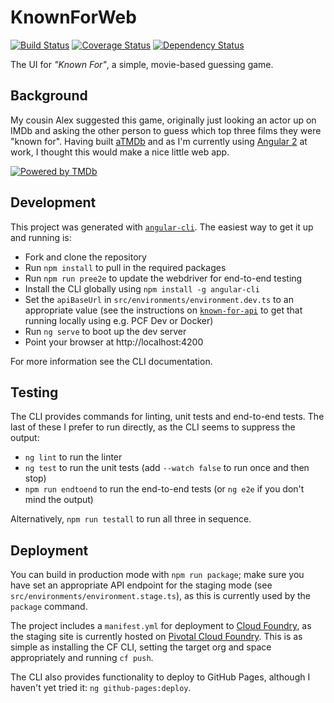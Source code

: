 # KnownForWeb

[![Build Status]][Travis]
[![Coverage Status]][Coveralls]
[![Dependency Status]][DavidDM]

The UI for *"Known For"*, a simple, movie-based guessing game.

## Background

My cousin Alex suggested this game, originally just looking an actor up
on IMDb and asking the other person to guess which top three films they
were "known for". Having built [aTMDb] and as I'm currently using
[Angular 2] at work, I thought this would make a nice little web app.

[![Powered by TMDb][TMDb logo]][TMDb]

## Development

This project was generated with [`angular-cli`]. The easiest way to get
it up and running is:

 - Fork and clone the repository
 - Run `npm install` to pull in the required packages
 - Run `npm run pree2e` to update the webdriver for end-to-end testing
 - Install the CLI globally using `npm install -g angular-cli`
 - Set the `apiBaseUrl` in `src/environments/environment.dev.ts` to an
   appropriate value (see the instructions on [`known-for-api`] to get
   that running locally using e.g. PCF Dev or Docker)
 - Run `ng serve` to boot up the dev server
 - Point your browser at http://localhost:4200

For more information see the CLI documentation.

## Testing

The CLI provides commands for linting, unit tests and end-to-end tests.
The last of these I prefer to run directly, as the CLI seems to suppress
the output:

 - `ng lint` to run the linter
 - `ng test` to run the unit tests (add `--watch false` to run once and
   then stop)
 - `npm run endtoend` to run the end-to-end tests (or `ng e2e` if you
   don't mind the output)

Alternatively, `npm run testall` to run all three in sequence.

## Deployment

You can build in production mode with `npm run package`; make sure you
have set an appropriate API endpoint for the staging mode (see
`src/environments/environment.stage.ts`), as this is currently used by
the `package` command.

The project includes a `manifest.yml` for deployment to [Cloud Foundry],
as the staging site is currently hosted on [Pivotal Cloud Foundry]. This
is as simple as installing the CF CLI, setting the target org and space
appropriately and running `cf push`.

The CLI also provides functionality to deploy to GitHub Pages, although
I haven't yet tried it: `ng github-pages:deploy`.

  [Angular 2]: https://angular.io
  [`angular-cli`]: https://github.com/angular/angular-cli
  [aTMDb]: https://pythonhosted.org/atmdb/
  [Build Status]: https://travis-ci.org/textbook/known-for-web.svg?branch=master
  [Cloud Foundry]: https://www.cloudfoundry.org/
  [Coverage Status]: https://coveralls.io/repos/github/textbook/known-for-web/badge.svg?branch=master
  [Coveralls]: https://coveralls.io/github/textbook/known-for-web?branch=master
  [Dependency Status]: https://david-dm.org/textbook/known-for-web/status.svg
  [DavidDM]: https://david-dm.org/textbook/known-for-web
  [`known-for-api`]: https://github.com/textbook/known-for-api
  [Pivotal Cloud Foundry]: https://pivotal.io/platform
  [TMDb]: https://www.themoviedb.org/
  [TMDb logo]: https://assets.tmdb.org/images/logos/var_2_1_PoweredByTMDB_Blk_Logo_Bree.png
  [Travis]: https://travis-ci.org/textbook/known-for-web
